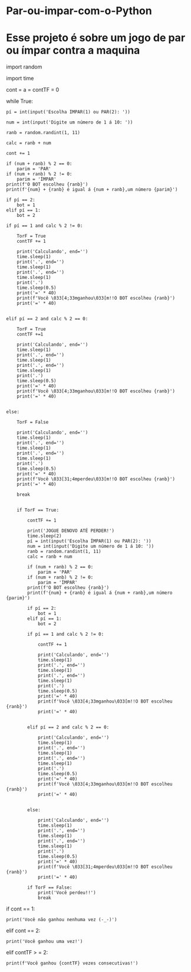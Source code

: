 # Par-ou-impar-com-o-Python
# Esse projeto é sobre um jogo de par ou ímpar contra a maquina

import random

import time

cont = a = contTF = 0

while True:

    pí = int(input('Escolha ÍMPAR(1) ou PAR(2): '))
    
    num = int(input('Digite um número de 1 á 10: '))
    
    ranb = random.randint(1, 11)
    
    calc = ranb + num
    
    cont += 1

    if (num + ranb) % 2 == 0:
        parim = 'PAR'
    if (num + ranb) % 2 != 0:
        parim = 'ÍMPAR'
    print(f'O BOT escolheu {ranb}')
    print(f'{num} + {ranb} é igual á {num + ranb},um número {parim}')

    if pí == 2:
        bot = 1
    elif pí == 1:
        bot = 2

    if pí == 1 and calc % 2 != 0:

        TorF = True
        contTF += 1

        print('Calculando', end='')
        time.sleep(1)
        print('.', end='')
        time.sleep(1)
        print('.', end='')
        time.sleep(1)
        print('.')
        time.sleep(0.5)
        print('=' * 40)
        print(f'Você \033[4;33mganhou\033[m!!O BOT escolheu {ranb}')
        print('=' * 40)


    elif pí == 2 and calc % 2 == 0:

        TorF = True
        contTF +=1

        print('Calculando', end='')
        time.sleep(1)
        print('.', end='')
        time.sleep(1)
        print('.', end='')
        time.sleep(1)
        print('.')
        time.sleep(0.5)
        print('=' * 40)
        print(f'Você \033[4;33mganhou\033[m!!O BOT escolheu {ranb}')
        print('=' * 40)


    else:

        TorF = False

        print('Calculando', end='')
        time.sleep(1)
        print('.', end='')
        time.sleep(1)
        print('.', end='')
        time.sleep(1)
        print('.')
        time.sleep(0.5)
        print('=' * 40)
        print(f'Você \033[31;4mperdeu\033[m!!O BOT escolheu {ranb}')
        print('=' * 40)

        break


        if TorF == True:

            contTF += 1

            print('JOGUE DENOVO ATÉ PERDER!')
            time.sleep(2)
            pí = int(input('Escolha ÍMPAR(1) ou PAR(2): '))
            num = int(input('Digite um número de 1 á 10: '))
            ranb = random.randint(1, 11)
            calc = ranb + num

            if (num + ranb) % 2 == 0:
                parim = 'PAR'
            if (num + ranb) % 2 != 0:
                parim = 'ÍMPAR'
            print(f'O BOT escolheu {ranb}')
            print(f'{num} + {ranb} é igual á {num + ranb},um número {parim}')

            if pí == 2:
                bot = 1
            elif pí == 1:
                bot = 2

            if pí == 1 and calc % 2 != 0:

                contTF += 1

                print('Calculando', end='')
                time.sleep(1)
                print('.', end='')
                time.sleep(1)
                print('.', end='')
                time.sleep(1)
                print('.')
                time.sleep(0.5)
                print('=' * 40)
                print(f'Você \033[4;33mganhou\033[m!!O BOT escolheu {ranb}')
                print('=' * 40)


            elif pí == 2 and calc % 2 == 0:

                print('Calculando', end='')
                time.sleep(1)
                print('.', end='')
                time.sleep(1)
                print('.', end='')
                time.sleep(1)
                print('.')
                time.sleep(0.5)
                print('=' * 40)
                print(f'Você \033[4;33mganhou\033[m!!O BOT escolheu {ranb}')
                print('=' * 40)


            else:

                print('Calculando', end='')
                time.sleep(1)
                print('.', end='')
                time.sleep(1)
                print('.', end='')
                time.sleep(1)
                print('.')
                time.sleep(0.5)
                print('=' * 40)
                print(f'Você \033[31;4mperdeu\033[m!!O BOT escolheu {ranb}')
                print('=' * 40)

            if TorF == False:
                print('Você perdeu!!')
                break


if cont == 1:

    print('Você não ganhou nenhuma vez (-_-)')

elif cont == 2:

    print('Você ganhou uma vez!')

elif contTF > = 2:

    print(f'Você ganhou {contTF} vezes consecutivas!')
